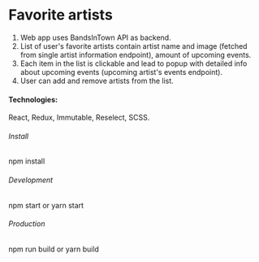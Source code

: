 # Favorite artists

1. Web app uses BandsInTown API as backend.
2. List of user's favorite artists contain artist name and image (fetched from single artist information endpoint), amount of upcoming events.
3. Each item in the list is clickable and lead to popup with detailed info about upcoming events (upcoming artist's events endpoint).
4. User can add and remove artists from the list.

#### Technologies:

React, Redux, Immutable, Reselect, SCSS.

###### Install

npm install

###### Development

npm start or yarn start

###### Production

npm run build or yarn build
